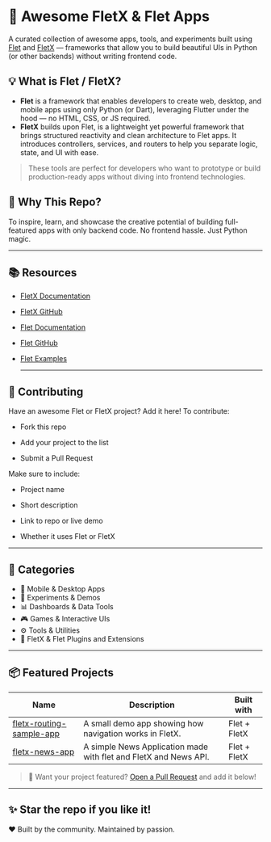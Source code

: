 # 🚀 Awesome FletX & Flet Apps

A curated collection of awesome apps, tools, and experiments built using [Flet](https://flet.dev) and [FletX](https://github.com/AllDotPy/FletX) — frameworks that allow you to build beautiful UIs in Python (or other backends) without writing frontend code.

## 💡 What is Flet / FletX?

- **Flet** is a framework that enables developers to create web, desktop, and mobile apps using only Python (or Dart), leveraging Flutter under the hood — no HTML, CSS, or JS required.
- **FletX** builds upon Flet, is a lightweight yet powerful framework that brings structured reactivity and clean architecture to Flet apps. It introduces controllers, services, and routers to help you separate logic, state, and UI with ease.

> These tools are perfect for developers who want to prototype or build production-ready apps without diving into frontend technologies.

## 🌟 Why This Repo?

To inspire, learn, and showcase the creative potential of building full-featured apps with only backend code. No frontend hassle. Just Python magic.

---

## 📚 Resources

- [FletX Documentation](https://alldotpy.github.io/FletX/)
- [FletX GitHub](https://github.com/AllDotPy/FletX)
- [Flet Documentation](https://flet.dev)
- [Flet GitHub](https://github.com/flet-dev/flet)
- [Flet Examples](https://flet-controls-gallery.fly.dev)

  ---

## 🤝 Contributing

Have an awesome Flet or FletX project? Add it here!
To contribute:

- Fork this repo

- Add your project to the list

- Submit a Pull Request

Make sure to include:

  - Project name

  - Short description

  - Link to repo or live demo

  - Whether it uses Flet or FletX

---

## 📁 Categories

- 📱 Mobile & Desktop Apps
- 🧪 Experiments & Demos
- 📊 Dashboards & Data Tools
- 🎮 Games & Interactive UIs
- ⚙️ Tools & Utilities
- 🧩 FletX & Flet Plugins and Extensions

---

## 📦 Featured Projects

| Name | Description | Built with |
|------|-------------|-------------|
| [fletx-routing-sample-app](https://github.com/Wgoeh/fletx-routing-sample-app) | A small demo app showing how navigation works in FletX. | Flet + FletX |
| [fletx-news-app](https://github.com/Wgoeh/fletx-news-app) | A simple News Application made with flet and FletX and News API.  | Flet + FletX|
<!-- Uncomment this line to add your project
<!--| [Another App](#link) | A productivity tool made with FletX | FletX / Flet | -->

> 🔧 Want your project featured? [Open a Pull Request](#contributing) and add it below!

---

## ✨ Star the repo if you like it!
❤️ Built by the community. Maintained by passion.
